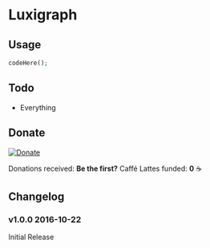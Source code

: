 # Luxigraph

## Usage

```php
codeHere();
```

## Todo

- Everything

## Donate

[<img src="https://www.paypalobjects.com/en_AU/i/btn/btn_donate_LG.gif" alt="Donate">](https://www.paypal.com/cgi-bin/webscr?cmd=_s-xclick&hosted_button_id=P42WMTARXLPNJ)

Donations received: **Be the first?**
Caffé Lattes funded: **0** :coffee:

## Changelog

### v1.0.0 2016-10-22
Initial Release
